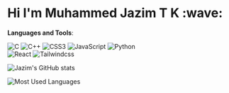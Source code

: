 <h1>Hi I'm Muhammed Jazim T K :wave:</h1>






**Languages and Tools**:

![C](https://img.shields.io/badge/c-%2300599C.svg?style=for-the-badge&logo=c&logoColor=white)
![C++](https://img.shields.io/badge/c++-%2300599C.svg?style=for-the-badge&logo=c%2B%2B&logoColor=white)
![CSS3](https://img.shields.io/badge/css3-%231572B6.svg?style=for-the-badge&logo=css3&logoColor=white)
![JavaScript](https://img.shields.io/badge/javascript-%23323330.svg?style=for-the-badge&logo=javascript&logoColor=%23F7DF1E)
![Python](https://img.shields.io/badge/python-3670A0?style=for-the-badge&logo=python&logoColor=ffdd54)	
![React](https://img.shields.io/badge/react-%2320232a.svg?style=for-the-badge&logo=react&logoColor=%2361DAFB)
![Tailwindcss](https://img.shields.io/badge/tailwindcss-3670A0?style=for-the-badge&logo=tailwindcss&logoColor=ffdd54)


![Jazim's GitHub stats](https://github-readme-stats.vercel.app/api?username=Muhammedjazimtk&show_icons=true&theme=tokyonight)

![Most Used Languages](https://github-readme-stats.vercel.app/api/top-langs/?username=Muhammedjazimtk&theme=tokyonight)




